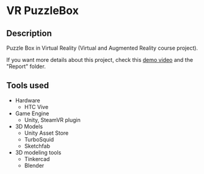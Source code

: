 # VR PuzzleBox
## Description
Puzzle Box in Virtual Reality (Virtual and Augmented Reality course project).

If you want more details about this project, check this [demo video](https://youtu.be/3lp4uQwXK5M) and the "Report" folder.

## Tools used
- Hardware
	- HTC Vive
- Game Engine
	- Unity, SteamVR plugin
- 3D Models
	- Unity Asset Store
	- TurboSquid
	- Sketchfab
- 3D modeling tools
	- Tinkercad
	- Blender